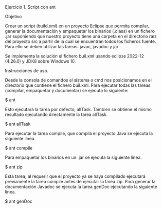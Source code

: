 Ejercicio 1. Script con ant

Objetivo

Crear un script (build.xml) en un proyecto Eclipse que permita compilar, generar la
documentación y empaquetar los binarios (.class) en un fichero .jar suponiendo que nuestro
proyecto tiene una carpeta en el directorio raíz del proyecto src a partir de la cual se encuentran
todos los ficheros fuente.
Para ello se deben utilizar las tareas: javac, javadoc y jar

Se implementa la solución el fichero buil.xml usando eclipse 2022-12 (4.26.0) y JDK8 sobre Windows 10.

Instrucciones de uso.

Desde la consola de comandos el sistema o cmd nos posicionamos en el directorio que contiene el fichero buil.xml.
Para ejecutar todas las tareas (compilar, empaquetar y documentar) se ejecuta lo siguiente:

$ ant

Esto ejecutará la tarea por defecto, allTask. Tambien se obtiene el mismo resultado ejecutando directamente la tarea allTask.


$ ant allTask

Para ejecutar la tarea compile, que compila el proyecto Java se ejecuta la siguiente línea.

$ ant compile

Para empaquetar los binarios en un .jar se ejecuta la siguiente línea.

$ ant zip

Esta tarea, al requerir que el proyecto ya se haya compilado ejecutará previamente la tarea compile antes de ejecutar la tarea zip.
Para generar la documentación Javadoc se ejecuta la tarea genDoc ejecutando la siguiente línea.

$ ant genDoc
